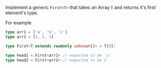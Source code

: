 Implement a generic `First<T>` that takes an Array `T` and returns it's first element's type.

For example

```ts
type arr1 = ['a', 'b', 'c']
type arr2 = [3, 2, 1]

type First<T extends readonly unknown[]> = T[0];

type head1 = First<arr1> // expected to be 'a'
type head2 = First<arr2> // expected to be 3
```

